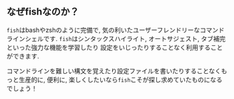 ## なぜfishなのか？

`fish`はbashやzshのように完備で, 気の利いたユーザーフレンドリーなコマンドラインシェルです.
`fish`はシンタックスハイライト, オートサジェスト, タブ補完といった強力な機能を学習したり
設定をいじったりすることなく利用することができます.

コマンドラインを難しい構文を覚えたり設定ファイルを書いたりすることなくもっと生産的に, 便利に, 楽しくしたいなら`fish`こそが探し求めていたものになるでしょう！
